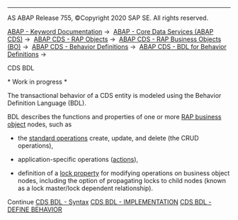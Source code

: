   

* * *

AS ABAP Release 755, ©Copyright 2020 SAP SE. All rights reserved.

[ABAP - Keyword Documentation](javascript:call_link\('abenabap.htm'\)) →  [ABAP - Core Data Services (ABAP CDS)](javascript:call_link\('abencds.htm'\)) →  [ABAP CDS - RAP Objects](javascript:call_link\('abencds_rap_objects.htm'\)) →  [ABAP CDS - RAP Business Objects (BO)](javascript:call_link\('abencds_business_objects.htm'\)) →  [ABAP CDS - Behavior Definitions](javascript:call_link\('abencds_behavior_definitions.htm'\)) →  [ABAP CDS - BDL for Behavior Definitions](javascript:call_link\('abencds_f1_bdl_syntax.htm'\)) → 

CDS BDL

\* Work in progress \*

The transactional behavior of a CDS entity is modeled using the Behavior Definition Language (BDL).

BDL describes the functions and properties of one or more [RAP business object](javascript:call_link\('abenrap_bo_glosry.htm'\) "Glossary Entry") nodes, such as

-   the [standard operations](javascript:call_link\('abenbdl_standard_operations.htm'\)) create, update, and delete (the CRUD operations),

-   application-specific operations ([actions](javascript:call_link\('abenbdl_action.htm'\))),

-   definition of a [lock property](javascript:call_link\('abenbdl_lock.htm'\)) for modifying operations on business object nodes, including the option of propagating locks to child nodes (known as a lock master/lock dependent relationship).

Continue
[CDS BDL - Syntax](javascript:call_link\('abenbdl_syntax.htm'\))
[CDS BDL - IMPLEMENTATION](javascript:call_link\('abenbdl_implementation.htm'\))
[CDS BDL - DEFINE BEHAVIOR](javascript:call_link\('abenbdl_define_behavior.htm'\))